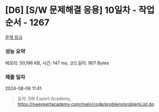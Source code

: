 # [D6] [S/W 문제해결 응용] 10일차 - 작업순서 - 1267 

[문제 링크](https://swexpertacademy.com/main/code/problem/problemDetail.do?contestProbId=AV18TrIqIwUCFAZN) 

### 성능 요약

메모리: 50,196 KB, 시간: 147 ms, 코드길이: 907 Bytes

### 제출 일자

2024-08-06 11:41



> 출처: SW Expert Academy, https://swexpertacademy.com/main/code/problem/problemList.do